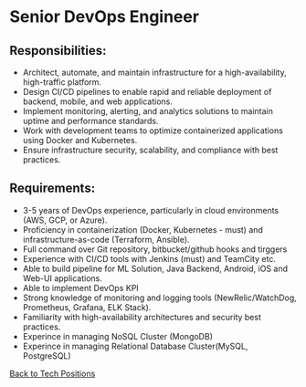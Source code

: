 # Senior DevOps Engineer

## Responsibilities:

* Architect, automate, and maintain infrastructure for a high-availability, high-traffic platform.
* Design CI/CD pipelines to enable rapid and reliable deployment of backend, mobile, and web applications.
* Implement monitoring, alerting, and analytics solutions to maintain uptime and performance standards.
* Work with development teams to optimize containerized applications using Docker and Kubernetes.
* Ensure infrastructure security, scalability, and compliance with best practices.

## Requirements:

* 3-5 years of DevOps experience, particularly in cloud environments (AWS, GCP, or Azure).
* Proficiency in containerization (Docker, Kubernetes - must) and infrastructure-as-code (Terraform, Ansible).
* Full command over Git repository, bitbucket/github hooks and tirggers
* Experience with CI/CD tools with Jenkins (must) and TeamCity etc.
* Able to build pipeline for ML Solution, Java Backend, Android, iOS and Web-UI applications.
* Able to implement DevOps KPI
* Strong knowledge of monitoring and logging tools (NewRelic/WatchDog, Prometheus, Grafana, ELK Stack).
* Familiarity with high-availability architectures and security best practices.
* Experince in managing NoSQL  Cluster (MongoDB)
* Experince in managing Relational Database Cluster(MySQL, PostgreSQL)

[Back to Tech Positions](tech-job-description.md)